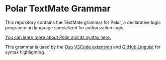 # Polar TextMate Grammar

This repository contains the TextMate grammar for Polar, a declarative logic programming language
specialized for authorization logic.

[You can learn more about Polar and its syntax here.](https://www.osohq.com/docs/reference/polar-syntax)

This grammar is used by the
[Oso VSCode extension](https://marketplace.visualstudio.com/items?itemName=osohq.oso) and
[GitHub Linguist](https://github.com/github/linguist) for syntax highlighting.
